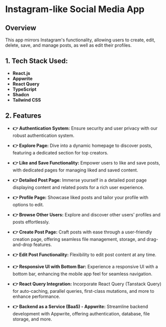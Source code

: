 # Instagram-like Social Media App

## Overview
This app mirrors Instagram's functionality, allowing users to create, edit, delete, save, and manage posts, as well as edit their profiles.

## 1.  Tech Stack Used:

   - **React.js**
   - **Appwrite**
   - **React Query**
   - **TypeScript**
   - **Shadcn**
   - **Tailwind CSS**

## 2. Features

   - **👉 Authentication System:** Ensure security and user privacy with our robust authentication system.

   - **👉 Explore Page:** Dive into a dynamic homepage to discover posts, featuring a dedicated section for top creators.

   - **👉 Like and Save Functionality:** Empower users to like and save posts, with dedicated pages for managing liked and saved content.

   - **👉 Detailed Post Page:** Immerse yourself in a detailed post page displaying content and related posts for a rich user experience.

   - **👉 Profile Page:** Showcase liked posts and tailor your profile with options to edit.

   - **👉 Browse Other Users:** Explore and discover other users' profiles and posts effortlessly.

   - **👉 Create Post Page:** Craft posts with ease through a user-friendly creation page, offering seamless file management, storage, and drag-and-drop features.

   - **👉 Edit Post Functionality:** Flexibility to edit post content at any time.

   - **👉 Responsive UI with Bottom Bar:** Experience a responsive UI with a bottom bar, enhancing the mobile app feel for seamless navigation.

   - **👉 React Query Integration:** Incorporate React Query (Tanstack Query) for auto-caching, parallel queries, first-class mutations, and more to enhance performance.

   - **👉 Backend as a Service (BaaS) - Appwrite:** Streamline backend development with Appwrite, offering authentication, database, file storage, and more.

